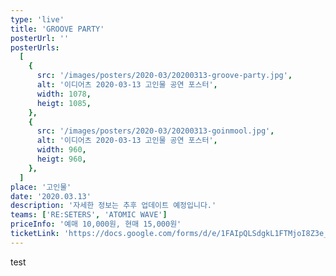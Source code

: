 ```yaml
---
type: 'live'
title: 'GROOVE PARTY'
posterUrl: ''
posterUrls:
  [
    {
      src: '/images/posters/2020-03/20200313-groove-party.jpg',
      alt: '이디어츠 2020-03-13 고인물 공연 포스터',
      width: 1078,
      heigt: 1085,
    },
    {
      src: '/images/posters/2020-03/20200313-goinmool.jpg',
      alt: '이디어츠 2020-03-13 고인물 공연 포스터',
      width: 960,
      heigt: 960,
    },
  ]
place: '고인물'
date: '2020.03.13'
description: '자세한 정보는 추후 업데이트 예정입니다.'
teams: ['RE:SETERS', 'ATOMIC WAVE']
priceInfo: '예매 10,000원, 현매 15,000원'
ticketLink: 'https://docs.google.com/forms/d/e/1FAIpQLSdgkL1FTMjoI8Z3e_Q32X4E-HrGrVDv4M2BP3LRh3thW3ps4g/viewform?vc=0&c=0&w=1'
---
```


test
